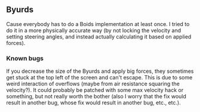 ## Byurds

Cause everybody has to do a Boids implementation at least once. I tried to do
it in a more physically accurate way (by not locking the velocity and setting
steering angles, and instead actually calculating it based on applied forces).

### Known bugs

If you decrease the size of the Byurds and apply big forces, they sometimes get
stuck at the top left of the screen and can't escape. This is due to some weird
interaction of overflows (maybe from air resistance squaring the velocity?). It
could probably be patched with some max velocity hack or something, but not
really worth the bother (also I worry that the fix would result in another bug,
whose fix would result in another bug, etc., etc.).